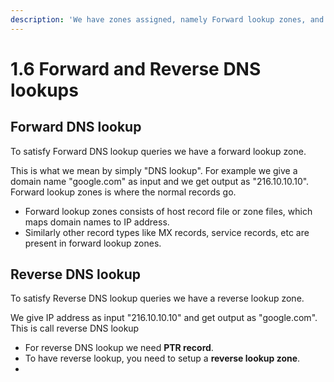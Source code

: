 ```yaml
---
description: 'We have zones assigned, namely Forward lookup zones, and Reverse lookup zones.'
---
```


# 1.6 Forward and Reverse DNS lookups

## Forward DNS lookup

To satisfy Forward DNS lookup queries we have a forward lookup zone.

This is what we mean by simply "DNS lookup". For example we give a domain name "google.com" as input and we get output as "216.10.10.10". Forward lookup zones is where the normal records go.

* Forward lookup zones consists of host record file or zone files, which maps domain names to IP address.
* Similarly other record types like MX records, service records, etc are present in forward lookup zones.

## Reverse DNS lookup

To satisfy Reverse DNS lookup queries we have a reverse lookup zone.

We give IP address as input "216.10.10.10" and get output as "google.com". This is call reverse DNS lookup

* For reverse DNS lookup we need **PTR record**.
* To have reverse lookup, you need to setup a **reverse lookup zone**.
* 
